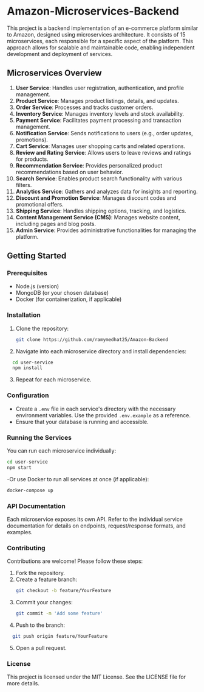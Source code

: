 # Amazon-Microservices-Backend

This project is a backend implementation of an e-commerce platform similar to Amazon, designed using microservices architecture. It consists of 15 microservices, each responsible for a specific aspect of the platform. This approach allows for scalable and maintainable code, enabling independent development and deployment of services.

## Microservices Overview

1. **User Service**: Handles user registration, authentication, and profile management.
2. **Product Service**: Manages product listings, details, and updates.
3. **Order Service**: Processes and tracks customer orders.
4. **Inventory Service**: Manages inventory levels and stock availability.
5. **Payment Service**: Facilitates payment processing and transaction management.
6. **Notification Service**: Sends notifications to users (e.g., order updates, promotions).
7. **Cart Service**: Manages user shopping carts and related operations.
8. **Review and Rating Service**: Allows users to leave reviews and ratings for products.
9. **Recommendation Service**: Provides personalized product recommendations based on user behavior.
10. **Search Service**: Enables product search functionality with various filters.
11. **Analytics Service**: Gathers and analyzes data for insights and reporting.
12. **Discount and Promotion Service**: Manages discount codes and promotional offers.
13. **Shipping Service**: Handles shipping options, tracking, and logistics.
14. **Content Management Service (CMS)**: Manages website content, including pages and blog posts.
15. **Admin Service**: Provides administrative functionalities for managing the platform.

## Getting Started

### Prerequisites

- Node.js (version)
- MongoDB (or your chosen database)
- Docker (for containerization, if applicable)

### Installation

1. Clone the repository:

   ```bash
   git clone https://github.com/ramymedhat25/Amazon-Backend
   ```
2. Navigate into each microservice directory and install dependencies:

```bash
  cd user-service
  npm install
```
3. Repeat for each microservice.

### Configuration

- Create a `.env` file in each service's directory with the necessary environment variables. Use the provided `.env.example` as a reference.
- Ensure that your database is running and accessible.

### Running the Services

You can run each microservice individually:

```bash
cd user-service
npm start
```
-Or use Docker to run all services at once (if applicable):
```bash
docker-compose up
```

### API Documentation
Each microservice exposes its own API. Refer to the individual service documentation for details on endpoints, request/response formats, and examples.

### Contributing

Contributions are welcome! Please follow these steps:

1. Fork the repository.
2. Create a feature branch:
   ```bash
   git checkout -b feature/YourFeature
    ```
3. Commit your changes:
   ```bash
   git commit -m 'Add some feature'
   ```
4. Push to the branch:
```bash
  git push origin feature/YourFeature
 ```
5. Open a pull request.

### License
This project is licensed under the MIT License. See the LICENSE file for more details.

